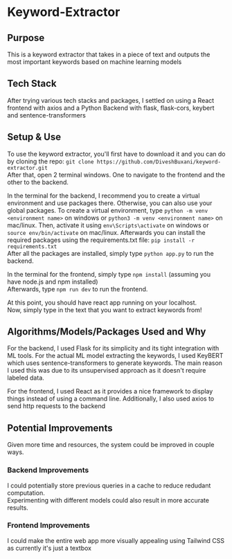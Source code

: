 # Keyword-Extractor
## Purpose
This is a keyword extractor that takes in a piece of text and outputs the most important keywords based on machine learning models

## Tech Stack
After trying various tech stacks and packages, I settled on using a React frontend with axios and a Python Backend with flask, flask-cors, keybert and sentence-transformers  

## Setup & Use
To use the keyword extractor, you'll first have to download it and you can do by cloning the repo: `git clone https://github.com/DiveshBuxani/keyword-extractor.git`  
After that, open 2 terminal windows. One to navigate to the frontend and the other to the backend.  

In the terminal for the backend, I recommend you to create a virtual environment and use packages there. Otherwise, you can also use your global packages. 
To create a virtual environment, type `python -m venv <environment name>` on windows or `python3 -m venv <environment name>` on mac/linux.
Then, activate it using `env\Scripts\activate` on windows or `source env/bin/activate` on mac/linux.
Afterwards you can install the required packages using the requirements.txt file: `pip install -r requirements.txt`  
After all the packages are installed, simply type `python app.py` to run the backend.

In the terminal for the frontend, simply type `npm install` (assuming you have node.js and npm installed)  
Afterwards, type `npm run dev` to run the frontend.  

At this point, you should have react app running on your localhost.  
Now, simply type in the text that you want to extract keywords from!

## Algorithms/Models/Packages Used and Why
For the backend, I used Flask for its simplicity and its tight integration with ML tools. For the actual ML model extracting the keywords, I used KeyBERT which uses sentence-transformers to generate keywords. The main reason I used this was due to its unsupervised approach as it doesn't require labeled data.  

For the frontend, I used React as it provides a nice framework to display things instead of using a command line. Additionally, I also used axios to send http requests to the backend

## Potential Improvements
Given more time and resources, the system could be improved in couple ways.  
### Backend Improvements
I could potentially store previous queries in a cache to reduce redudant computation.  
Experimenting with different models could also result in more accurate results. 


### Frontend Improvements
I could make the entire web app more visually appealing using Tailwind CSS as currently it's just a textbox




